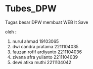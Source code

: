 # Tubes_DPW
Tugas besar DPW membuat WEB It Save

oleh : 
1. nurul ahmad              19103065
2. dwi candra pratama       2211104035
3. fauzan rofif ardiyanto   2211104036
4. zivana afra yulianto     2211104039
5. dewi atika muthi         2211104042

